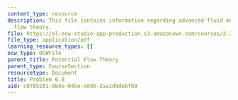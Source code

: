 ```yaml
---
content_type: resource
description: This file contains information regarding advanced fluid mechanics, potential
  flow theory.
file: https://ol-ocw-studio-app-production.s3.amazonaws.com/courses/2-25-advanced-fluid-mechanics-fall-2013/c07852818b4e04bedd462aa1d9debfb9_MIT2_25F13_Problem6.8.pdf
file_type: application/pdf
learning_resource_types: []
ocw_type: OCWFile
parent_title: Potential Flow Theory
parent_type: CourseSection
resourcetype: Document
title: Problem 6.8
uid: c0785281-8b4e-04be-dd46-2aa1d9debfb9
---
```

